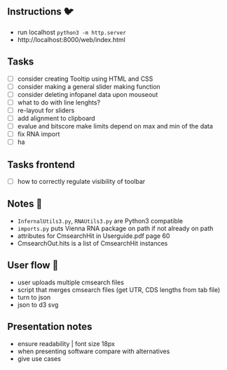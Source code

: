 ## Instructions :bird:
- run localhost `python3 -m http.server`
- http://localhost:8000/web/index.html

## Tasks
- [ ] consider creating Tooltip using HTML and CSS
- [ ] consider making a general slider making function
- [ ] consider deleting infopanel data upon mouseout
- [ ] what to do with line lenghts?
- [ ] re-layout for sliders
- [ ] add alignment to clipboard
- [ ] evalue and bitscore make limits depend on max and min of the data
- [ ] fix RNA import
- [ ] ha

## Tasks frontend
- [ ] how to correctly regulate visibility of toolbar

## Notes :scroll:
- `InfernalUtils3.py`, `RNAUtils3.py` are Python3 compatible
- `imports.py` puts Vienna RNA package on path if not already on path
- attributes for CmsearchHit in Userguide.pdf page 60
- CmsearchOut.hits is a list of CmsearchHit instances

<!-- ## Data flow :ocean:
- [x] fancy.cmout -> json | `funcs.fancy_cmout_to_json`
- [x] json -> main.js
- [x] genomes -> main.js -->

## User flow :raising_hand:
- user uploads multiple cmsearch files
- script that merges cmsearch files (get UTR, CDS lengths from tab file)
- turn to json
- json to d3 svg

## Presentation notes
- ensure readability | font size 18px
- when presenting software compare with alternatives
- give use cases